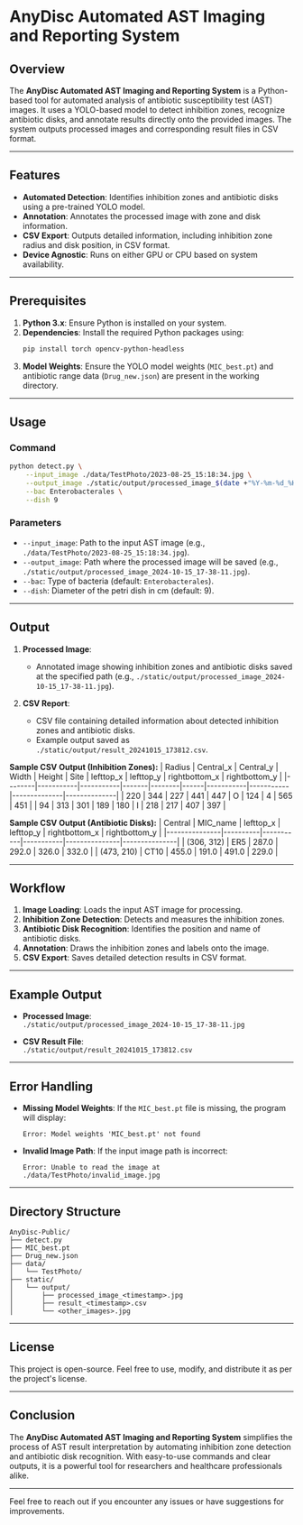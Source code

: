 # AnyDisc Automated AST Imaging and Reporting System

## Overview

The **AnyDisc Automated AST Imaging and Reporting System** is a Python-based tool for automated analysis of antibiotic susceptibility test (AST) images. It uses a YOLO-based model to detect inhibition zones, recognize antibiotic disks, and annotate results directly onto the provided images. The system outputs processed images and corresponding result files in CSV format.

---

## Features

- **Automated Detection**: Identifies inhibition zones and antibiotic disks using a pre-trained YOLO model.
- **Annotation**: Annotates the processed image with zone and disk information.
- **CSV Export**: Outputs detailed information, including inhibition zone radius and disk position, in CSV format.
- **Device Agnostic**: Runs on either GPU or CPU based on system availability.

---

## Prerequisites

1. **Python 3.x**: Ensure Python is installed on your system.
2. **Dependencies**: Install the required Python packages using:
   ```bash
   pip install torch opencv-python-headless
   ```
3. **Model Weights**: Ensure the YOLO model weights (`MIC_best.pt`) and antibiotic range data (`Drug_new.json`) are present in the working directory.

---

## Usage

### **Command**

```bash
python detect.py \
    --input_image ./data/TestPhoto/2023-08-25_15:18:34.jpg \
    --output_image ./static/output/processed_image_$(date +"%Y-%m-%d_%H-%M-%S").jpg \
    --bac Enterobacterales \
    --dish 9
```

### **Parameters**
- `--input_image`: Path to the input AST image (e.g., `./data/TestPhoto/2023-08-25_15:18:34.jpg`).
- `--output_image`: Path where the processed image will be saved (e.g., `./static/output/processed_image_2024-10-15_17-38-11.jpg`).
- `--bac`: Type of bacteria (default: `Enterobacterales`).
- `--dish`: Diameter of the petri dish in cm (default: 9).

---

## Output

1. **Processed Image**: 
   - Annotated image showing inhibition zones and antibiotic disks saved at the specified path (e.g., `./static/output/processed_image_2024-10-15_17-38-11.jpg`).

2. **CSV Report**:
   - CSV file containing detailed information about detected inhibition zones and antibiotic disks.
   - Example output saved as `./static/output/result_20241015_173812.csv`.

**Sample CSV Output (Inhibition Zones):**
| Radius | Central_x | Central_y | Width | Height | Site | lefttop_x | lefttop_y | rightbottom_x | rightbottom_y |
|--------|-----------|-----------|-------|--------|------|-----------|-----------|--------------|--------------|
| 220    | 344       | 227       | 441   | 447    | O    | 124       | 4         | 565          | 451          |
| 94     | 313       | 301       | 189   | 180    | I    | 218       | 217       | 407          | 397          |

**Sample CSV Output (Antibiotic Disks):**
| Central       | MIC_name | lefttop_x | lefttop_y | rightbottom_x | rightbottom_y |
|---------------|----------|-----------|-----------|---------------|---------------|
| (306, 312)    | ER5      | 287.0     | 292.0     | 326.0         | 332.0         |
| (473, 210)    | CT10     | 455.0     | 191.0     | 491.0         | 229.0         |

---

## Workflow

1. **Image Loading**: Loads the input AST image for processing.
2. **Inhibition Zone Detection**: Detects and measures the inhibition zones.
3. **Antibiotic Disk Recognition**: Identifies the position and name of antibiotic disks.
4. **Annotation**: Draws the inhibition zones and labels onto the image.
5. **CSV Export**: Saves detailed detection results in CSV format.

---

## Example Output

- **Processed Image**:  
  `./static/output/processed_image_2024-10-15_17-38-11.jpg`

- **CSV Result File**:  
  `./static/output/result_20241015_173812.csv`

---

## Error Handling

- **Missing Model Weights**: If the `MIC_best.pt` file is missing, the program will display:
  ```
  Error: Model weights 'MIC_best.pt' not found
  ```
- **Invalid Image Path**: If the input image path is incorrect:
  ```
  Error: Unable to read the image at ./data/TestPhoto/invalid_image.jpg
  ```

---

## Directory Structure

```
AnyDisc-Public/
├── detect.py
├── MIC_best.pt
├── Drug_new.json
├── data/
│   └── TestPhoto/
├── static/
│   └── output/
│       ├── processed_image_<timestamp>.jpg
│       ├── result_<timestamp>.csv
│       └── <other_images>.jpg
```

---

## License

This project is open-source. Feel free to use, modify, and distribute it as per the project's license.

---

## Conclusion

The **AnyDisc Automated AST Imaging and Reporting System** simplifies the process of AST result interpretation by automating inhibition zone detection and antibiotic disk recognition. With easy-to-use commands and clear outputs, it is a powerful tool for researchers and healthcare professionals alike.

---

Feel free to reach out if you encounter any issues or have suggestions for improvements.
